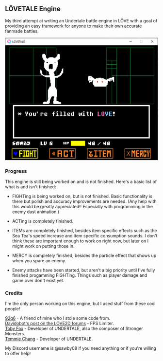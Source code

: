 ## LÖVETALE Engine
<p>My third attempt at writing an Undertale battle engine in LÖVE with a goal of providing an easy framework for anyone to make their own accurate fanmade battles.</p>

!["A screenshot of the LÖVETALE engine."](./github/screenie.png "A screenshot of the LÖVETALE engine.")

### Progress
<p>This engine is still being worked on and is not finished. Here's a basic list of what is and isn't finished:</p>

- FIGHTing is being worked on, but is not finished. Basic functionality is there but polish and accuracy improvements are needed. (Any help with this would be greatly appreciated!! Especially with programming in the enemy dust animation.)

- ACTing is completely finished.

- ITEMs are completely finished, besides item specific effects such as the Sea Tea's speed increase and item specific consumption sounds. I don't think these are important enough to work on right now, but later on I might work on putting those in.

- MERCY is completely finished, besides the particle effect that shows up when you spare an enemy.

- Enemy attacks have been started, but aren't a big priority until I've fully finished progamming FIGHTing. Things such as player damage and game over don't exist yet.

### Credits
<p>I'm the only person working on this engine, but I used stuff from these cool people!</p>

[92q6](https://github.com/92q6) - A friend of mine who I stole some code from.<br>
[Davidobot's post on the LOVE2D forums](https://love2d.org/forums/viewtopic.php?p=199030&sid=5e50e42e22e4538ca0f3f7b0717aa2f2#p199030) - FPS Limiter. </br>
[Toby Fox](https://x.com/tobyfox) - Developer of UNDERTALE, also the composer of Stronger Monsters. </br>
[Temmie Chang](https://x.com/tuyoki) - Developer of UNDERTALE. </br>

<p>My Discord username is @sawby08 if you need anything or if you're willing to offer help!</p>